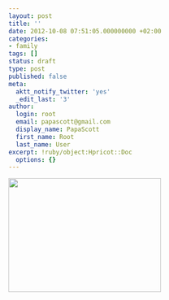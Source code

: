```yaml
---
layout: post
title: ''
date: 2012-10-08 07:51:05.000000000 +02:00
categories:
- family
tags: []
status: draft
type: post
published: false
meta:
  aktt_notify_twitter: 'yes'
  _edit_last: '3'
author:
  login: root
  email: papascott@gmail.com
  display_name: PapaScott
  first_name: Root
  last_name: User
excerpt: !ruby/object:Hpricot::Doc
  options: {}
---
```

<p><a href="http://www.papascott.de/wordpress/wp-content/uploads/2012/10/AlMdzRpCEAA3-f5.jpg"><img src="http://www.papascott.de/wordpress/wp-content/uploads/2012/10/AlMdzRpCEAA3-f5-300x224.jpg" alt="" title="AlMdzRpCEAA3-f5.jpg" width="300" height="224" class="alignright size-medium wp-image-4844" /></a></p>
